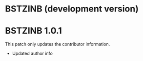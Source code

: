 # BSTZINB (development version)

# BSTZINB 1.0.1

This patch only updates the contributor information.

* Updated author info
